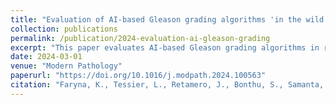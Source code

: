 ```yaml
---
title: "Evaluation of AI-based Gleason grading algorithms 'in the wild'"
collection: publications
permalink: /publication/2024-evaluation-ai-gleason-grading
excerpt: "This paper evaluates AI-based Gleason grading algorithms in real-world settings."
date: 2024-03-01
venue: "Modern Pathology"
paperurl: "https://doi.org/10.1016/j.modpath.2024.100563"
citation: "Faryna, K., Tessier, L., Retamero, J., Bonthu, S., Samanta, P., Singhal, N., Kammerer-Jacquet, S.-F., Radulescu, C., Agosti, V., Collin, A., et al. (2024). 'Evaluation of AI-based Gleason grading algorithms 'in the wild'.' <i>Modern Pathology</i>."
---
```


